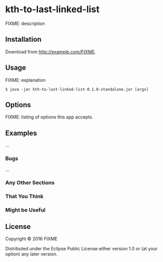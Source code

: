 # kth-to-last-linked-list

FIXME: description

## Installation

Download from http://example.com/FIXME.

## Usage

FIXME: explanation

    $ java -jar kth-to-last-linked-list-0.1.0-standalone.jar [args]

## Options

FIXME: listing of options this app accepts.

## Examples

...

### Bugs

...

### Any Other Sections
### That You Think
### Might be Useful

## License

Copyright © 2016 FIXME

Distributed under the Eclipse Public License either version 1.0 or (at
your option) any later version.
